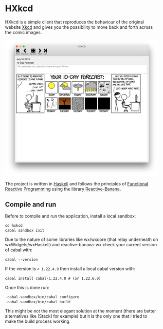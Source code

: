 # HXkcd

HXkcd is a simple client that reproduces the behaviour of the original website [Xkcd] and gives you the possibility to move back and forth across the comic images.

![Screenshot](screenshot.png)

The project is written in [Haskell] and follows the principles of [Functional Reactive Programming] using the library [Reactive-Banana].

## Compile and run

Before to compile and run the application, install a local sandbox:

```
cd hxkcd
cabal sandbox init
```

Due to the nature of some libraries like wx/wxcore (that relay underneath on wxWidgets/wxHaskell) and reactive-banana-wx
 check your current version of cabal with:
 
 ```cabal --version```
 
If the version is ```< 1.22.4.0``` then install a local cabal version with:

```cabal install cabal-1.22.4.0 # (or 1.22.6.0)```

Once this is done run:

```
.cabal-sandbox/bin/cabal configure
.cabal-sandbox/bin/cabal build
```

This might be not the most elegant solution at the moment (there are better alternatives like [Stack] for example) but it is the only one that I tried to make the build process working.

[Xkcd]:http://xkcd.com/
[Haskell]:https://www.haskell.org/
[Functional Reactive Programming]:https://en.wikipedia.org/wiki/Functional_reactive_programming
[Reactive-Banana]:https://wiki.haskell.org/Reactive-banana
